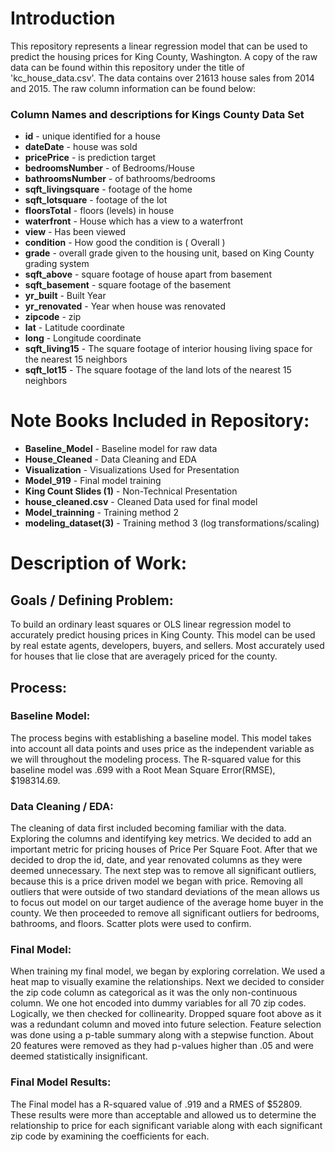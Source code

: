 # Introduction

This repository represents a linear regression model that can be used to predict the housing prices for King County, Washington. A copy of the raw data can be found within this repository under the title of 'kc_house_data.csv'. The data contains over 21613 house sales from 2014 and 2015. The raw column information can be found below:


### Column Names and descriptions for Kings County Data Set
* **id** - unique identified for a house
* **dateDate** - house was sold
* **pricePrice** -  is prediction target
* **bedroomsNumber** -  of Bedrooms/House
* **bathroomsNumber** -  of bathrooms/bedrooms
* **sqft_livingsquare** -  footage of the home
* **sqft_lotsquare** -  footage of the lot
* **floorsTotal** -  floors (levels) in house
* **waterfront** - House which has a view to a waterfront
* **view** - Has been viewed
* **condition** - How good the condition is ( Overall )
* **grade** - overall grade given to the housing unit, based on King County grading system
* **sqft_above** - square footage of house apart from basement
* **sqft_basement** - square footage of the basement
* **yr_built** - Built Year
* **yr_renovated** - Year when house was renovated
* **zipcode** - zip
* **lat** - Latitude coordinate
* **long** - Longitude coordinate
* **sqft_living15** - The square footage of interior housing living space for the nearest 15 neighbors
* **sqft_lot15** - The square footage of the land lots of the nearest 15 neighbors

# Note Books Included in Repository:

* **Baseline_Model** - Baseline model for raw data
* **House_Cleaned** - Data Cleaning and EDA
* **Visualization** -  Visualizations Used for Presentation
* **Model_919** -  Final model training
* **King Count Slides (1)** -  Non-Technical Presentation
* **house_cleaned.csv** - Cleaned Data used for final model
* **Model_trainning** - Training method 2
* **modeling_dataset(3)** - Training method 3 (log transformations/scaling)

# Description of Work:

## Goals / Defining Problem:

To build an ordinary least squares or OLS linear regression model to accurately predict housing prices in King County. This model can be used by real estate agents, developers, buyers, and sellers. Most accurately used for houses that lie close that are averagely priced for the county.  

## Process:

### Baseline Model:

The process begins with establishing a baseline model. This model takes into account all data points and uses price as the independent variable as we will throughout the modeling process. The R-squared value for this baseline model was .699 with a Root Mean Square Error(RMSE), $198314.69.


### Data Cleaning / EDA:

The cleaning of data first included becoming familiar with the data. Exploring the columns and identifying key metrics. We decided to add an important metric for pricing houses of Price Per Square Foot. After that we decided to drop the id, date, and year renovated columns as they were deemed unnecessary. The next step was to remove all significant outliers, because this is a price driven model we began with price. Removing all outliers that were outside of two standard deviations of the mean allows us to focus out model on our target audience of the average home buyer in the county. We then proceeded to remove all significant outliers for bedrooms, bathrooms, and floors. Scatter plots were used to confirm. 

### Final Model:

When training my final model, we began by exploring correlation. We used a heat map to visually examine the relationships. Next we decided to consider the zip code column as categorical as it was the only non-continuous column. We one hot encoded into dummy variables for all 70 zip codes. Logically, we then checked for collinearity. Dropped square foot above as it was a redundant column and moved into future selection. Feature selection was done using a p-table summary along with a stepwise function. About 20 features were removed as they had p-values higher than .05 and were deemed statistically insignificant.


### Final Model Results:

The Final model has a R-squared value of .919 and a RMES of $52809. These results were more than acceptable and allowed us to determine the relationship to price for each significant variable along with each significant zip code by examining the coefficients for each. 





